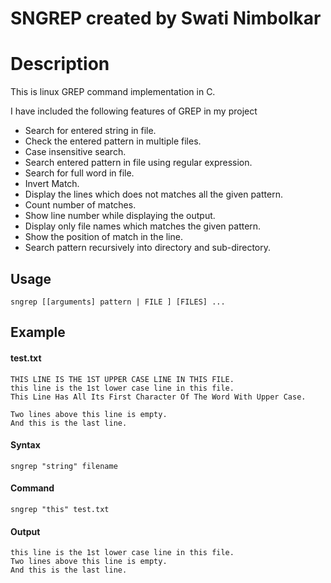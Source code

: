 # SNGREP created by Swati Nimbolkar

# Description
This is linux GREP command implementation in C.

I have included the following features of GREP in my project
- Search for entered string in file.
- Check the entered pattern in multiple files.
- Case insensitive search.
- Search entered pattern in file using regular expression.
- Search for full word in file.
- Invert Match.
- Display the lines which does not matches all the given pattern.
- Count number of matches.
- Show line number while displaying the output.
- Display only file names which matches the given pattern.
- Show the position of match in the line.
- Search pattern recursively into directory and sub-directory.
## Usage

```
sngrep [[arguments] pattern | FILE ] [FILES] ...
```

## Example

#### test.txt
```
THIS LINE IS THE 1ST UPPER CASE LINE IN THIS FILE.
this line is the 1st lower case line in this file.
This Line Has All Its First Character Of The Word With Upper Case.

Two lines above this line is empty.
And this is the last line.
```

#### Syntax
```
sngrep "string" filename
```

#### Command
```
sngrep "this" test.txt
```

#### Output
```
this line is the 1st lower case line in this file.
Two lines above this line is empty.
And this is the last line.
```
